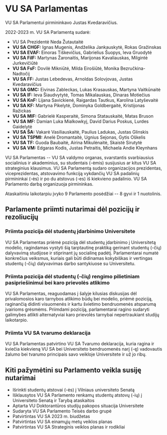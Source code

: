 # VU SA Parlamentas

VU SA Parlamentui pirmininkavo Justas Kvedaravičius.

2022-2023 m. VU SA Parlamentą sudarė:

- VU SA Prezidentė Neda Žutautaitė
- **VU SA CHGF:** Ignas Mugenis, Andželika Jankauskytė, Rokas Gražinskas
- **VU SA EVAF:** Einoras Tiškevičius, Gabrielius Šuopys, Ieva Gruodytė
- **VU SA FilF:** Martynas Žaronaitis, Marijonas Kavaliauskas, Milgintė Jurkevičiūtė
- **VU SA FsF:** Dovilė Mikniūtė, Milda Eirošiūtė, Monika Bezručkina-Nadtočij
- **VU SA FF:** Justas Lebedevas, Arnoldas Solovjovas, Justas Kvedaravičius
- **VU SA GMC:** Eivinas Zableckas, Lukas Krasauskas, Martyna Vaitkūnaitė
- **VU SA IF:** Ieva Šiaudvytytė, Tomas Mikalauskas, Dinaras Motiečius
- **VU SA KnF:** Lijana Savickienė, Raigardas Tautkus, Karolina Latyševaitė
- **VU SA KF:** Martyna Pikelytė, Dominyka Goldbergaitė, Kristijonas Ražickas
- **VU SA MIF:** Gabrielė Kasperaitė, Simona Statauskaitė, Matas Bruson
- **VU SA MF:** Damian Luka Mialkowkyj, David Darius Poskus, Lurdes Gaidelytė
- **VU SA ŠA:** Vakarė Vasiliauskaitė, Paulius Ladukas, Justas Glinskis
- **VU SA TSPMI:** Anelė Dromantaitė, Ugnius Sejonas, Gytis Oškelis
- **VU SA TF:** Guoda Baubaitė, Airina Mikulėnaitė, Skaistė Sirutytė
- **VU SA VM:** Edgaras Kodis, Justas Petraitis, Michaela Andie Kleynhans

VU SA Parlamentas -- VU SA valdymo organas, svarstantis svarbiausius
socialinius ir akademinius, su studentais (-ėmis) susijusius ar kitus VU
SA strateginius klausimus. VU SA Parlamentą sudaro organizacijos
prezidentas, viceprezidentas, atstovavimo funkciją vykdančių VU SA
padalinių pirmininkai (-ės) ir po du atstovus (-es) iš kiekvieno
padalinio. VU SA Parlamento darbą organizuoja pirmininkas.

Ataskaitiniu laikotarpiu įvyko 9 Parlamento posėdžiai -- 8 gyvi ir 1
nuotolinis.

## Parlamente priimti nutarimai dėl pozicijų ir rezoliucijų

### Priimta pozicija dėl studentų įdarbinimo Universitete

VU SA Parlamentas priėmė poziciją dėl studentų įdarbinimo į Universitetą
modelio, ragindamas vystyti šią tarptautinę praktiką gerinant studentų
(-čių) dalyvavimą studijose ir stiprinant jų socialinę padėtį.
Parlamentarai numatė konkrečius veiksmus, kuriais gali būti didinamas
kokybiškas ir vertingas studentų (-čių) dalyvavimas darbo santykiuose su
Universitetu.

### Priimta pozicija dėl studentų (-čių) rengimo pilietiniam pasipriešinimui bei karo prievolės atlikimo

VU SA Parlamentas, reaguodamas į šalyje kilusias diskusijas dėl
privalomosios karo tarnybos atlikimo būdų bei modelio, priėmė poziciją,
raginančią didinti visuomenės ir kartu švietimo bendruomenės atsparumą
įvairioms grėsmėms. Priimdami poziciją, parlamentarai ragino sudaryti
galimybes atlikti alternatyviai karo prievolės tarnybai nepertraukiant
studijų laikotarpio.

### Priimta VU SA tvarumo deklaracija

VU SA Parlamentas patvirtino VU SA Tvarumo deklaracija, kuria ragina ir
kviečia kiekvieną VU SA bei Universiteto bendruomenės narį (-ę)
vadovautis žalumo bei tvarumo principais savo veikloje Universitete ir
už jo ribų.

## Kiti pažymėtini su Parlamento veikla susiję nutarimai

- Išrinkti studentų atstovai (-ės) į Vilniaus universiteto Senatą
- Išklausytos VU SA Parlamento renkamų studentų atstovų (-ių) į Universiteto Senatą
ir Tarybą ataskaitos
- Aptarta VU Doktorantūros studijų pakopos situacija Universitete
- Sudaryta VU SA Parlamento Teisės darbo grupė
- Patvirtintas VU SA 2023 m. biudžetas
- Patvirtintas VU SA einamųjų metų veiklos planas
- Patvirtintas VU SA Strateginis veiklos planas ir rodikliai
